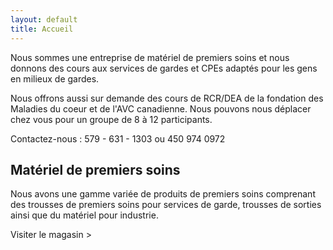```yaml
---
layout: default
title: Accueil
---
```


Nous sommes une entreprise de matériel de premiers soins et nous donnons des cours aux services de gardes et CPEs adaptés pour les gens en milieux de gardes.

Nous offrons aussi sur demande des cours de RCR/DEA de la fondation des Maladies du coeur et de l'AVC canadienne. Nous pouvons nous déplacer chez vous pour un groupe de 8 à 12 participants.

Contactez-nous : 579 - 631 - 1303 ou 450 974 0972

## Matériel de premiers soins

Nous avons une gamme variée de produits de premiers soins comprenant des trousses de premiers soins pour services de garde, trousses de sorties ainsi que du matériel pour industrie.

Visiter le magasin >
